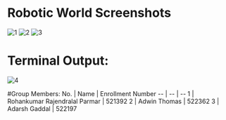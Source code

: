 # Robotic World Screenshots
![1](https://user-images.githubusercontent.com/36730005/84711020-ac919080-af65-11ea-88aa-c03b2ee6131f.png)
![2](https://user-images.githubusercontent.com/36730005/84711080-cdf27c80-af65-11ea-95a9-58763b8a5a21.png)
![3](https://user-images.githubusercontent.com/36730005/84711093-d21e9a00-af65-11ea-926f-0cc9ea8a45bd.png)

# Terminal Output:
![4](https://user-images.githubusercontent.com/36730005/84711439-a819a780-af66-11ea-9eac-4c37e528854e.png)

#Group Members:
No. | Name | Enrollment Number
-- | -- | --
1 | Rohankumar Rajendralal Parmar | 521392
2 | Adwin Thomas | 522362
3 | Adarsh Gaddal | 522197
